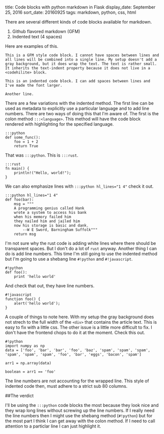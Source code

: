 title: Code blocks with python markdown in Flask
display_date: September 25, 2016
sort_date: 20160925
tags: markdown, python, css, html

There are several different kinds of code blocks available for markdown.

1. Github flavored markdown (GFM)
2. Indented text (4 spaces)

Here are examples of this.

```
This is a GFM style code block. I cannot have spaces between lines and all lines will be combined into a single line. My setup doesn't add a gray background, but it does wrap the text. The text is rather small. It inherits the text-indent property because it does not live in a <codehilite> block.
```

    This is an indented code block. I can add spaces between lines and I've made the font larger.

    Another line.

There are a few variations with the indented method. The first line can be used as metadata to explicitly use a particular language and to add line numbers. There are two ways of doing this that I'm aware of. The first is the colon method `:::<language>`. This method will have the code block rendered with highlighting for the specified language.

    :::python
    def some_func():
        foo = 1 + 2
        return True

That was `:::python`. This is `:::rust`.

    :::rust
    fn main() {
        println!("Hello, world!");
    }

We can also emphasize lines with `:::python hl_lines="1 4"` check it out.

    :::python hl_lines="1 4"
    def foo(bar):
        msg = """
        A programming genius called Hank
        wrote a system to access his bank
        when his memory failed him
        they nailed him and jailed him
        now his storage is basic and dank.
            --W E Sword, Barningham Suffolk"""
        return msg

I'm not sure why the rust code is adding white lines where there should be transparent spaces. But I don't do a lot of `rust` anyway. Another thing I can do is add line numbers. This time I'm still going to use the indented method but I'm going to use a shebang line `#!python` and `#!javascript`.

    #!python
    def foo():
        print 'hello world'

And check that out, they have line numbers.

    #!javascript
    function foo() {
        alert('hello world');
    }

A couple of things to note here. With my setup the gray background does not strech to the full width of the `<div>` that contains the article text. This is easy to fix with a little css. The other issue is a little more difficult to fix. I don't have the frontend chops to do it at the moment. Check this out.

    #!python
    import numpy as np
    data = ['foo', 'bar', 'bar', 'foo', 'baz', 'spam', 'spam', 'spam', 'spam', 'spam', 'spam', 'foo', 'bar', 'eggs', 'bacon', 'spam']

    arr1 = np.array(data)

    boolean = arr1 == 'foo'

The line numbers are not accounting for the wrapped line. This style of indented code then, must adhere to a strict sub 80 columns.

##The verdict

I'll be using the `:::python` code blocks the most because they look nice and they wrap long lines without screwing up the line numbers. If I really need the line numbers then I might use the shebang method (`#!python`) but for the most part I think I can get away with the colon method. If I need to call attention to a particlar line I can just highlight it.
